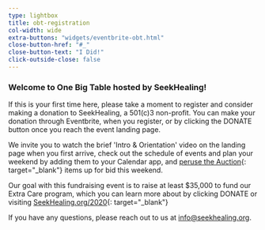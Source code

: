```yaml
---
type: lightbox
title: obt-registration
col-width: wide
extra-buttons: "widgets/eventbrite-obt.html"
close-button-href: "#_"
close-button-text: "I Did!"
click-outside-close: false
---
```


### Welcome to One Big Table hosted by SeekHealing!

If this is your first time here, please take a moment to register and consider making a donation to SeekHealing, a 501(c)3 non-profit. You can make your donation through Eventbrite, when you register, or by clicking the DONATE button once you reach the event landing page.

We invite you to watch the brief 'Intro & Orientation' video on the landing page when you first arrive, check out the schedule of events and plan your weekend by adding them to your Calendar app, and [peruse the Auction](https://new-auction-url){: target="_blank"} items up for bid this weekend.

Our goal with this fundraising event is to raise at least $35,000 to fund our Extra Care program, which you can learn more about by clicking DONATE or visiting [SeekHealing.org/2020](https://seekhealing.org/2020){: target="_blank"}

If you have any questions, please reach out to us at <info@seekhealing.org>.
